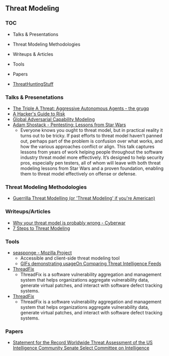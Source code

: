 ## Threat Modeling

### TOC
* Talks & Presentations
* Threat Modeling Methodologies
* Writeups & Articles
* Tools
* Papers








* [ThreatHuntingStuff](https://github.com/MatthewDemaske/ThreatHuntingStuff)







### Talks & Presenetations
* [The Triple A Threat: Aggressive Autonomous Agents - the grugq](http://grugq.github.io/presentations/comae-blackhat-year-of-the-worm.pdf)
* [A Hacker's Guide to Risk](https://media.defcon.org/DEF%20CON%2023/DEF%20CON%2023%20presentations/DEFCON-23-Bruce-Potter-Hackers-Guide-to-Risk.pdf)
* [Global Adversarial Capability Modeling](https://www.youtube.com/watch?v=56T3JN09SrY#t=41)
* [Adam Shostack - Pentesting: Lessons from Star Wars](https://www.youtube.com/watch?v=BfWWryF8M7E&list=PLuUtcRxSUZUpv2An-RNhjuZSJ5fjY7ghe&index=13)
	* Everyone knows you ought to threat model, but in practical reality it turns out to be tricky. If past efforts to threat model haven’t panned out, perhaps part of the problem is confusion over what works, and how the various approaches conflict or align. This talk captures lessons from years of work helping people throughout the software industry threat model more effectively. It’s designed to help security pros, especially pen testers, all of whom will leave with both threat modeling lessons from Star Wars and a proven foundation, enabling them to threat model effectively on offense or defense.


### Threat Modeling Methodologies
* [Guerrilla Threat Modelling (or 'Threat Modeling' if you're American)](http://blogs.msdn.com/b/ptorr/archive/2005/02/22/guerillathreatmodelling.aspx)



### Writeups/Articles
* [Why your threat model is probably wrong - Cyberwar](http://blog.thinkst.com/p/cyberwar-why-your-threat-model-is.html)
* [7 Steps to Threat Modeling](https://www.slideshare.net/chinwhei/7-steps-to-threat-modeling)





### Tools
* [seasponge - Mozilla Project](https://github.com/mozilla/seasponge)
	* Accessible and client-side threat modeling tool
	* [GIFs demonstrating usage](https://github.com/mozilla/seasponge/wiki/usage)[On Comparing Threat Intelligence Feeds](http://blogs.gartner.com/anton-chuvakin/2014/01/07/on-comparing-threat-intelligence-feeds/)
* [ThreadFix](https://github.com/denimgroup/threadfix)
	* ThreadFix is a software vulnerability aggregation and management system that helps organizations aggregate vulnerability data, generate virtual patches, and interact with software defect tracking systems.
* [ThreadFix](https://github.com/denimgroup/threadfix)
	* ThreadFix is a software vulnerability aggregation and management system that helps organizations aggregate vulnerability data, generate virtual patches, and interact with software defect tracking systems.





### Papers
* [Statement for the Record  Worldwide Threat Assessment  of the  US Intelligence Community  Senate Select Committee on Intelligence](https://www.dni.gov/files/documents/Newsroom/Testimonies/SSCI%20Unclassified%20SFR%20-%20Final.pdf)
































